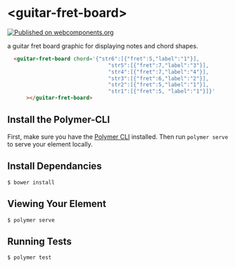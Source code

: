# \<guitar-fret-board\>
[![Published on webcomponents.org](https://img.shields.io/badge/webcomponents.org-published-blue.svg)](https://www.webcomponents.org/element/bcrabbe/guitar-fretboard)


a guitar fret board graphic for displaying notes and chord shapes.
<!--
```
<custom-element-demo>
  <template>
    <link rel="import" href="../guitar-fret-board.html">
    <next-code-block></next-code-block>
  </template>
</custom-element-demo>
```
-->
```html
  <guitar-fret-board chord='{"str6":[{"fret":5,"label":"1"}],
	                            "str5":[{"fret":7,"label":"3"}],
	                            "str4":[{"fret":7,"label":"4"}],
	                            "str3":[{"fret":6,"label":"2"}],
	                            "str2":[{"fret":5,"label":"1"}],
	                            "str1":[{"fret":5, "label":"1"}]}'
	  ></guitar-fret-board>
```

## Install the Polymer-CLI

First, make sure you have the [Polymer CLI](https://www.npmjs.com/package/polymer-cli) installed. Then run `polymer serve` to serve your element locally.

## Install Dependancies
```
$ bower install
```

## Viewing Your Element

```
$ polymer serve
```

## Running Tests

```
$ polymer test
```
